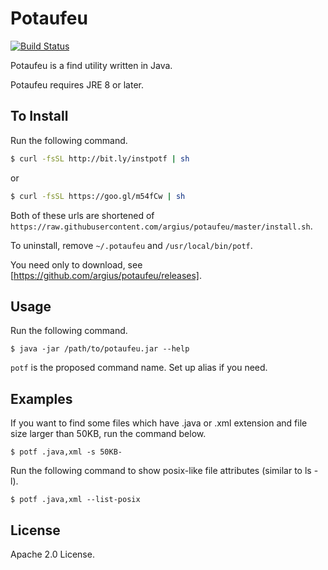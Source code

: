 Potaufeu
========
[![Build Status](https://travis-ci.org/argius/potaufeu.png)](https://travis-ci.org/argius/potaufeu)

Potaufeu is a find utility written in Java.

Potaufeu requires JRE 8 or later.



To Install
----------

Run the following command.

```sh
$ curl -fsSL http://bit.ly/instpotf | sh
```

or

```sh
$ curl -fsSL https://goo.gl/m54fCw | sh
```

Both of these urls are shortened of `https://raw.githubusercontent.com/argius/potaufeu/master/install.sh`.

To uninstall, remove `~/.potaufeu` and `/usr/local/bin/potf`.


You need only to download, see [https://github.com/argius/potaufeu/releases].



Usage
-----

Run the following command.

```
$ java -jar /path/to/potaufeu.jar --help
```

`potf` is the proposed command name.
Set up alias if you need.



Examples
--------

If you want to find some files which have .java or .xml extension and file size larger than 50KB,
run the command below.

```
$ potf .java,xml -s 50KB-
```


Run the following command to show posix-like file attributes (similar to ls -l).

```
$ potf .java,xml --list-posix
```



License
-------

Apache 2.0 License.
